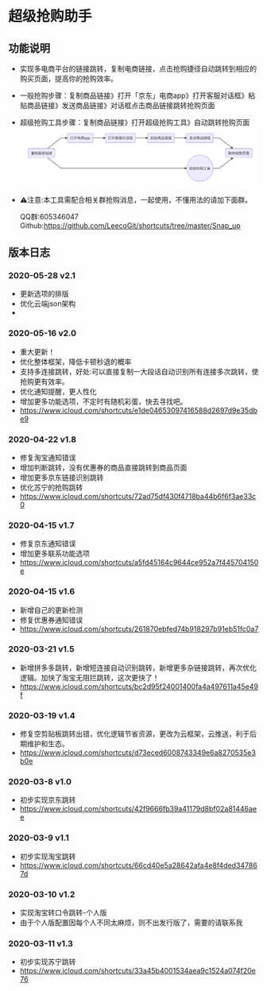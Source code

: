 # 超级抢购助手

## 功能说明

* 实现多电商平台的链接跳转，复制电商链接，点击抢购捷径自动跳转到相应的购买页面，提高你的抢购效率。
* 一般抢购步骤：复制商品链接》打开「京东」电商app》打开客服对话框》粘贴商品链接》发送商品链接》对话框点击商品链接跳转抢购页面
* 超级抢购工具步骤：复制商品链接》打开超级抢购工具》自动跳转抢购页面
  ![流程图](assets/markdown-img-paste-20200311163640918.png)

* ⚠️注意:本工具需配合相关群抢购消息，一起使用，不懂用法的请加下面群。

  QQ群:605346047
  Github:https://github.com/LeecoGit/shortcuts/tree/master/Snap_up

## 版本日志

### 2020-05-28 v2.1
* 更新选项的排版
* 优化云端json架构
*  

### 2020-05-16 v2.0
* 重大更新！
* 优化整体框架，降低卡顿秒退的概率
* 支持多连接跳转，好处:可以直接复制一大段话自动识别所有连接多次跳转，使抢购更有效率。
* 优化通知提醒，更人性化
* 增加更多功能选项，不定时有随机彩蛋，快去寻找吧。
* https://www.icloud.com/shortcuts/e1de04653097416588d2697d9e35dbe9

### 2020-04-22 v1.8
* 修复淘宝通知错误
* 增加判断跳转，没有优惠券的商品直接跳转到商品页面
* 增加更多京东链接识别跳转
* 优化苏宁的抢购跳转
* https://www.icloud.com/shortcuts/72ad75df430f4718ba44b6f6f3ae33c0

### 2020-04-15 v1.7
* 修复京东通知错误
* 增加更多联系功能选项
* https://www.icloud.com/shortcuts/a5fd45164c9644ce952a7f445704150e

### 2020-04-15 v1.6
* 新增自己的更新检测
* 修复优惠券通知错误
* https://www.icloud.com/shortcuts/261870ebfed74b918297b91eb51fc0a7

### 2020-03-21 v1.5
* 新增拼多多跳转，新增短连接自动识别跳转，新增更多杂链接跳转，再次优化逻辑。加快了淘宝无阻拦跳转，这次更快了！
* https://www.icloud.com/shortcuts/bc2d95f24001400fa4a497611a45e49f

### 2020-03-19 v1.4
* 修复空剪贴板跳转出错，优化逻辑节省资源，更改为云框架，云推送，利于后期维护和生态。
* https://www.icloud.com/shortcuts/d73eced6008743349e6a8270535e3b0e

### 2020-03-8 v1.0
* 初步实现京东跳转
* https://www.icloud.com/shortcuts/42f9666fb39a41179d8bf02a81446aee

### 2020-03-9 v1.1
* 初步实现淘宝跳转
* https://www.icloud.com/shortcuts/66cd40e5a28642afa4e8f4ded347867d

### 2020-03-10 v1.2
* 实现淘宝转口令跳转-个人版
* 由于个人版配置因每个人不同太麻烦，则不出发行版了，需要的请联系我

### 2020-03-11 v1.3
* 初步实现苏宁跳转
* https://www.icloud.com/shortcuts/33a45b4001534aea9c1524a074f20e76
